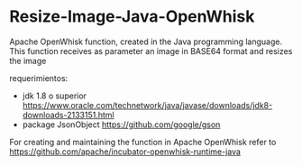 # Resize-Image-Java-OpenWhisk
Apache OpenWhisk function, created in the Java programming language. This function receives as parameter an image in BASE64 format and resizes the image 

requerimientos: 
  * jdk 1.8 o superior  https://www.oracle.com/technetwork/java/javase/downloads/jdk8-downloads-2133151.html
  * package JsonObject  https://github.com/google/gson
  

For creating and maintaining the function in Apache OpenWhisk refer to https://github.com/apache/incubator-openwhisk-runtime-java

